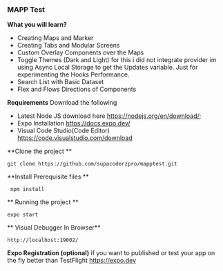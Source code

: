 ### MAPP Test

**What you will learn?**
- Creating Maps and Marker
- Creating Tabs and Modular Screens
- Custom Overlay Components over the Maps
- Toggle Themes (Dark and Light)  for this i did not integrate provider 
im using Async Local Storage to get the Updates variable. Just for experimenting the Hooks Performance.
- Search List with Basic Dataset
- Flex and Flows Directions of Components



**Requirements**
Download the following 
- Latest Node JS download here https://nodejs.org/en/download/;
- Expo Installation https://docs.expo.dev/
- Visual Code Studio(Code Editor) https://code.visualstudio.com/download

**Clone the project **

` git clone https://github.com/supacoderzpro/mapptest.git `

**Install Prerequisite files **

` npm install`

** Running the project **

` expo start `

** Visual Debugger In Browser**

` http://localhost:19002/ `

**Expo Registration (optional)**
if you want to published or test your app
on the fly better than TestFlight
https://expo.dev


